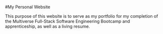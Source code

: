 #My Personal Website

This purpose of this website is to serve as my portfolio for my completion of the Multiverse Full-Stack Software Engineering Bootcamp and apprenticeship, as well as a living resume.